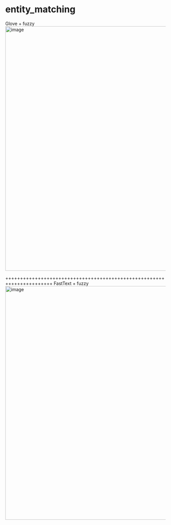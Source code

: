 # entity_matching

Glove + fuzzy 
<img width="738" height="766" alt="image" src="https://github.com/user-attachments/assets/7f22146c-f2ff-47a3-9424-a5d0c7023d1a" />

++++++++++++++++++++++++++++++++++++++++++++++++++++++++++++++++++++++
FastText + fuzzy
<img width="757" height="732" alt="image" src="https://github.com/user-attachments/assets/f50ae54b-b395-425c-ba71-bf8290a8591e" />
